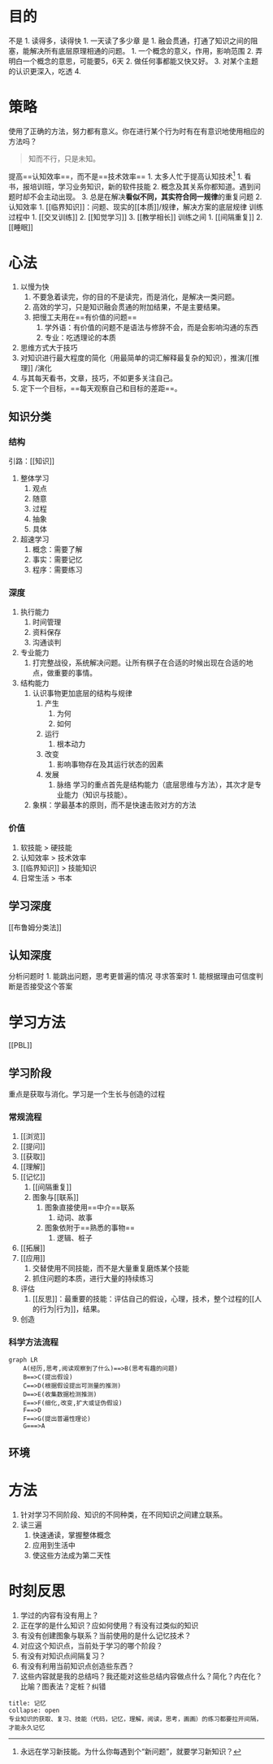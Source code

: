 # 目的
不是
	1. 读得多，读得快
		1. 一天读了多少章
是
	1. 融会贯通，打通了知识之间的阻塞，能解决所有底层原理相通的问题。
		1. 一个概念的意义，作用，影响范围
		2. 弄明白一个概念的意思，可能要5，6天
	2. 做任何事都能又快又好。
	3. 对某个主题的认识更深入，吃透
	4. 

# 策略
使用了正确的方法，努力都有意义。你在进行某个行为时有在有意识地使用相应的方法吗？
> 知而不行，只是未知。

提高==认知效率==，而不是==技术效率==
	1. 太多人忙于提高认知技术[^1]
		1. 看书，报培训班，学习业务知识，新的软件技能
		2. 概念及其关系你都知道。遇到问题时却不会主动出现。
		3. 总是在解决**看似不同，其实符合同一规律**的重复问题
	2. 认知效率
		1. [[临界知识]]：问题、现实的[[本质]]/规律，解决方案的底层规律
训练过程中
	1. [[交叉训练]]
	2. [[知觉学习]]
	3. [[教学相长]]
训练之间
	1. [[间隔重复]]
	2. [[睡眠]]
# 心法
1. 以慢为快
	1. 不要急着读完，你的目的不是读完，而是消化，是解决一类问题。
	2. 高效的学习，只是知识融会贯通的附加结果，不是主要结果。
	3. 把慢工夫用在==有价值的问题==
		1. 学外语：有价值的问题不是语法与修辞不会，而是会影响沟通的东西
		2. 专业：吃透理论的本质
2. 思维方式大于技巧
3. 对知识进行最大程度的简化（用最简单的词汇解释最复杂的知识），推演/[[推理]] /演化
4. 与其每天看书，文章，技巧，不如更多关注自己。
5. 定下一个目标，==每天观察自己和目标的差距==。

## 知识分类
### 结构
引路：[[知识]]
1. 整体学习
	1. 观点
	2. 随意
	3. 过程
	4. 抽象
	5. 具体
2. 超速学习
	1. 概念：需要了解
	2. 事实：需要记忆
	3. 程序：需要练习


### 深度
1. 执行能力
	1. 时间管理
	2. 资料保存
	3. 沟通谈判
2. 专业能力
	1. 打完整战役，系统解决问题。让所有棋子在合适的时候出现在合适的地点，做重要的事情。
3. 结构能力
	1. 认识事物更加底层的结构与规律
		1. 产生
			1. 为何
			2. 如何
		2. 运行
			1. 根本动力
		3. 改变
			1. 影响事物存在及其运行状态的因素
		4. 发展
			1. 脉络
学习的重点首先是结构能力（底层思维与方法），其次才是专业能力（知识与技能）。
	1. 象棋：学最基本的原则，而不是快速击败对方的方法
### 价值
1. 软技能 > 硬技能
2. 认知效率 > 技术效率
3. [[临界知识]] > 技能知识
4. 日常生活 > 书本
## 学习深度
[[布鲁姆分类法]]
## 认知深度
分析问题时
	1. 能跳出问题，思考更普遍的情况
寻求答案时
	1. 能根据理由可信度判断是否接受这个答案
# 学习方法
[[PBL]] 
## 学习阶段
重点是获取与消化。学习是一个生长与创造的过程
### 常规流程
1. [[浏览]]
2. [[提问]]
3. [[获取]]
4. [[理解]]
5. [[记忆]]
	1. [[间隔重复]]
	2. 图象与[[联系]]
		1. 图象直接使用==中介==联系
			1. 动词、故事
		2. 图象依附于==熟悉的事物==
			1. 逻辑、桩子
6. [[拓展]]
7. [[应用]]
	1. 交替使用不同技能，而不是大量重复磨炼某个技能
	2. 抓住问题的本质，进行大量的持续练习
8. 评估
	1. [[反思]]：最重要的技能：评估自己的假设，心理，技术，整个过程的[[人的行为|行为]]，结果。
9. 创造
### 科学方法流程
```mermaid
graph LR
	A(经历,思考,阅读观察到了什么)==>B(思考有趣的问题)
	B==>C(提出假设)
	C==>D(根据假设提出可测量的推测)
	D==>E(收集数据检测推测)
	E==>F(细化,改变,扩大或证伪假设)
	F==>D
	F==>G(提出普遍性理论)
	G===>A
```
## 环境
# 方法
1. 针对学习不同阶段、知识的不同种类，在不同知识之间建立联系。
2. 读三遍
	1. 快速通读，掌握整体概念
	2. 应用到生活中
	3. 使这些方法成为第二天性
# 时刻反思
1. 学过的内容有没有用上？
2. 正在学的是什么知识？应如何使用？有没有过类似的知识
3. 有没有创建图象与联系？当前使用的是什么记忆技术？
4. 对应这个知识点，当前处于学习的哪个阶段？
5. 有没有对知识点间隔复习？
6. 有没有利用当前知识点创造些东西？
7. 这些内容就是我的总结吗？我还能对这些总结内容做点什么？简化？内在化？比喻？图表法？定桩？纠错
```ad-note
title: 记忆
collapse: open
专业知识的获取、复习、技能（代码，记忆，理解，阅读，思考，画画）的练习都要拉开间隔，才能永久记忆

```

[^1]: 永远在学习新技能。为什么你每遇到个“新问题”，就要学习新知识？
